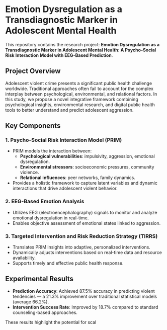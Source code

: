 # Emotion Dysregulation as a Transdiagnostic Marker in Adolescent Mental Health

This repository contains the research project: **Emotion Dysregulation as a Transdiagnostic Marker in Adolescent Mental Health: A Psycho-Social Risk Interaction Model with EEG-Based Prediction**.

## Project Overview

Adolescent violent crime presents a significant public health challenge worldwide. Traditional approaches often fail to account for the complex interplay between psychological, environmental, and relational factors. In this study, we propose a novel integrative framework combining psychological insights, environmental research, and digital public health tools to better understand and predict adolescent aggression.

## Key Components

### 1. Psycho-Social Risk Interaction Model (PRIM)

- PRIM models the interaction between:
  - **Psychological vulnerabilities**: impulsivity, aggression, emotional dysregulation.
  - **Environmental stressors**: socioeconomic pressures, community violence.
  - **Relational influences**: peer networks, family dynamics.
- Provides a holistic framework to capture latent variables and dynamic interactions that drive adolescent violent behavior.

### 2. EEG-Based Emotion Analysis

- Utilizes EEG (electroencephalography) signals to monitor and analyze emotional dysregulation in real-time.
- Enables objective assessment of emotional states linked to aggression.

### 3. Targeted Intervention and Risk Reduction Strategy (TIRRS)

- Translates PRIM insights into adaptive, personalized interventions.
- Dynamically adjusts interventions based on real-time data and resource availability.
- Supports timely and effective public health response.

## Experimental Results

- **Prediction Accuracy**: Achieved 87.5% accuracy in predicting violent tendencies — a 21.3% improvement over traditional statistical models (average 66.2%).
- **Intervention Success Rate**: Improved by 18.7% compared to standard counseling-based approaches.

These results highlight the potential for scal
